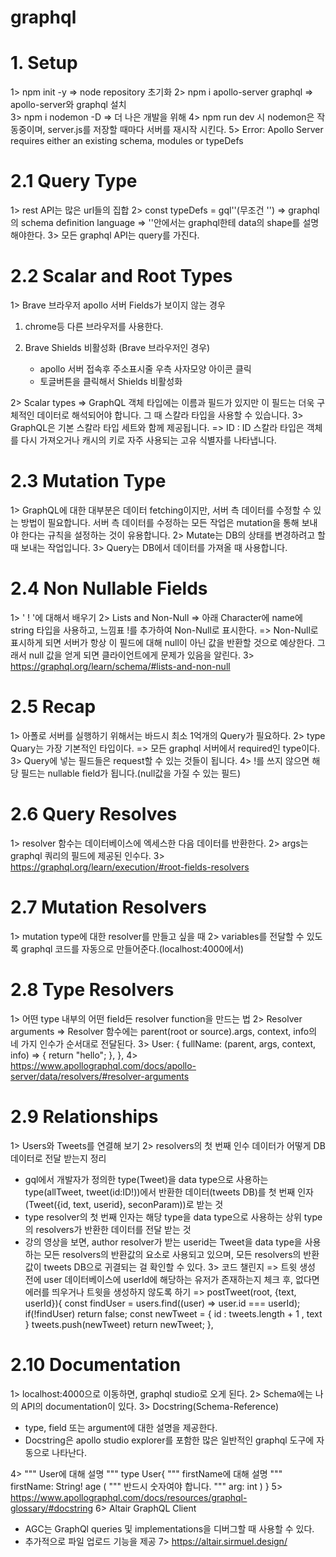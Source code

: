 # graphql

# 1. Setup

1> npm init -y
=> node repository 초기화
2> npm i apollo-server graphql
=> apollo-server와 graphql 설치  
3> npm i nodemon -D
=> 더 나은 개발을 위해
4> npm run dev 시 nodemon은 작동중이며, server.js를 저장할 때마다 서버를 재시작 시킨다.
5> Error: Apollo Server requires either an existing schema, modules or typeDefs

# 2.1 Query Type

1> rest API는 많은 url들의 집합
2> const typeDefs = gql''(무조건 '')
=> graphql의 schema definition language
=> ''안에서는 graphql한테 data의 shape를 설명해야한다.
3> 모든 graphql API는 query를 가진다.

# 2.2 Scalar and Root Types

1> Brave 브라우저 apollo 서버 Fields가 보이지 않는 경우

1. chrome등 다른 브라우저를 사용한다.
2. Brave Shields 비활성화 (Brave 브라우저인 경우)

   - apollo 서버 접속후 주소표시줄 우측 사자모양 아이콘 클릭
   - 토글버튼을 클릭해서 Shields 비활성화

2> Scalar types
=> GraphQL 객체 타입에는 이름과 필드가 있지만 이 필드는 더욱 구체적인 데이터로 해석되어야 합니다. 그 때 스칼라 타입을 사용할 수 있습니다.
3> GraphQL은 기본 스칼라 타입 세트와 함께 제공됩니다.
=> ID : ID 스칼라 타입은 객체를 다시 가져오거나 캐시의 키로 자주 사용되는 고유 식별자를 나타냅니다.

# 2.3 Mutation Type

1> GraphQL에 대한 대부분은 데이터 fetching이지만, 서버 측 데이터를 수정할 수 있는 방법이 필요합니다.
서버 측 데이터를 수정하는 모든 작업은 mutation을 통해 보내야 한다는 규칙을 설정하는 것이 유용합니다.
2> Mutate는 DB의 상태를 변경하려고 할 때 보내는 작업입니다.
3> Query는 DB에서 데이터를 가져올 때 사용합니다.

# 2.4 Non Nullable Fields

1> ' ! '에 대해서 배우기
2> Lists and Non-Null
=> 아래 Character에 name에 string 타입을 사용하고, 느낌표 !를 추가하여 Non-Null로 표시한다.
=> Non-Null로 표시하게 되면 서버가 항상 이 필드에 대해 null이 아닌 값을 반환할 것으로 예상한다. 그래서 null 값을 얻게 되면 클라이언트에게 문제가 있음을 알린다.
3> https://graphql.org/learn/schema/#lists-and-non-null

# 2.5 Recap

1> 아폴로 서버를 실행하기 위해서는 바드시 최소 1억개의 Query가 필요하다.
2> type Quary는 가장 기본적인 타입이다.
=> 모든 graphql 서버에서 required인 type이다.
3> Query에 넣는 필드들은 request할 수 있는 것들이 됩니다.
4> !를 쓰지 않으면 해당 필드는 nullable field가 됩니다.(null값을 가질 수 있는 필드)

# 2.6 Query Resolves

1> resolver 함수는 데이터베이스에 엑세스한 다음 데이터를 반환한다.
2> args는 graphql 쿼리의 필드에 제공된 인수다.
3> https://graphql.org/learn/execution/#root-fields-resolvers

# 2.7 Mutation Resolvers

1> mutation type에 대한 resolver를 만들고 싶을 때
2> variables를 전달할 수 있도록 graphql 코드를 자동으로 만들어준다.(localhost:4000에서)

# 2.8 Type Resolvers

1> 어떤 type 내부의 어떤 field든 resolver function을 만드는 법
2> Resolver arguments
=> Resolver 함수에는 parent(root or source).args, context, info의 네 가지 인수가 순서대로 전달된다.
3> User: {
fullName: (parent, args, context, info) => {
return "hello";
},
},
4> https://www.apollographql.com/docs/apollo-server/data/resolvers/#resolver-arguments

# 2.9 Relationships

1> Users와 Tweets를 연결해 보기
2> resolvers의 첫 번째 인수 데이터가 어떻게 DB 데이터로 전달 받는지 정리

- gql에서 개발자가 정의한 type(Tweet)을 data type으로 사용하는 type(allTweet, tweet(id:ID!))에서 반환한 데이터(tweets DB)를 첫 번째 인자 (Tweet({id, text, userid}, seconParam))로 받는 것
- type resolver의 첫 번째 인자는 해당 type을 data type으로 사용하는 상위 type의 resolvers가 반환한 데이터를 전달 받는 것
- 강의 영상을 보면, author resolver가 받는 userid는 Tweet을 data type을 사용하는 모든 resolvers의 반환값의 요소로 사용되고 있으며, 모든 resolvers의 반환값이 tweets DB으로 귀결되는 걸 확인할 수 있다.
  3> 코드 챌린지
  => 트윗 생성 전에 user 데이터베이스에 userId에 해당하는 유저가 존재하는지 체크 후, 없다면 에러를 띄우거나 트윗을 생성하지 않도록 하기
  => postTweet(root, {text, userId}){
  const findUser = users.find((user) => user.id === userId);
  if(!findUser) return false;
  const newTweet = {
  id : tweets.length + 1 ,
  text
  }
  tweets.push(newTweet)
  return newTweet;
  },

# 2.10 Documentation

1> localhost:4000으로 이동하면, graphql studio로 오게 된다.
2> Schema에는 나의 API의 documentation이 있다.
3> Docstring(Schema-Reference)

- type, field 또는 argument에 대한 설명을 제공한다.
- Docstring은 apollo studio explorer를 포함한 많은 일반적인 graphql 도구에 자동으로 나타난다.

4>
"""
User에 대해 설명
"""
type User{
"""
firstName에 대해 설명
"""
firstName: String!
age (
"""
반드시 숫자여야 합니다.
"""
arg: int
)
}
5> https://www.apollographql.com/docs/resources/graphql-glossary/#docstring
6> Altair GraphQL Client

- AGC는 GraphQl queries 및 implementations을 디버그할 때 사용할 수 있다.
- 추가적으로 파일 업로드 기능을 제공
  7> https://altair.sirmuel.design/

